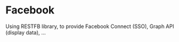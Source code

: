 Facebook
========

Using RESTFB library, to provide Facebook Connect (SSO), Graph API (display data), ... 
